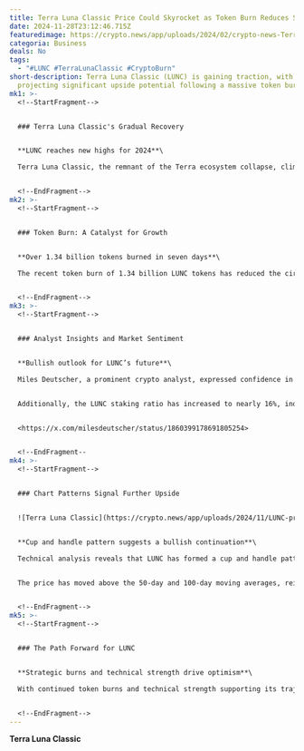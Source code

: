 ```yaml
---
title: Terra Luna Classic Price Could Skyrocket as Token Burn Reduces Supply
date: 2024-11-28T23:12:46.715Z
featuredimage: https://crypto.news/app/uploads/2024/02/crypto-news-Terra-Classic-price-prediction01.webp
categoria: Business
deals: No
tags:
  - "#LUNC #TerraLunaClassic #CryptoBurn"
short-description: Terra Luna Classic (LUNC) is gaining traction, with analysts
  projecting significant upside potential following a massive token burn.
mk1: >-
  <!--StartFragment-->


  ### Terra Luna Classic's Gradual Recovery


  **LUNC reaches new highs for 2024**\

  Terra Luna Classic, the remnant of the Terra ecosystem collapse, climbed to $0.000129 this week, marking its highest level since March. This steady recovery has fueled optimism among analysts who predict further growth, especially as the broader crypto market experiences a bullish trend.


  <!--EndFragment-->
mk2: >-
  <!--StartFragment-->


  ### Token Burn: A Catalyst for Growth


  **Over 1.34 billion tokens burned in seven days**\

  The recent token burn of 1.34 billion LUNC tokens has reduced the circulating supply, potentially boosting its value. To date, over 390 billion tokens have been burned, with a significant burn of 251 billion earlier this month tied to Terraform Labs' bankruptcy. The reduced supply supports price growth by creating scarcity.


  <!--EndFragment-->
mk3: >-
  <!--StartFragment-->


  ### Analyst Insights and Market Sentiment


  **Bullish outlook for LUNC’s future**\

  Miles Deutscher, a prominent crypto analyst, expressed confidence in LUNC’s growth potential. He highlighted the token’s continued listing on Binance, appealing charts, and meme-like appeal as reasons for its strong performance.


  Additionally, the LUNC staking ratio has increased to nearly 16%, indicating growing investor confidence and long-term holding strategies.


  <https://x.com/milesdeutscher/status/1860399178691805254>


  <!--EndFragment--
mk4: >-
  <!--StartFragment-->


  ### Chart Patterns Signal Further Upside


  ![Terra Luna Classic](https://crypto.news/app/uploads/2024/11/LUNC-price-1.png.webp "Terra Luna Classic")


  **Cup and handle pattern suggests a bullish continuation**\

  Technical analysis reveals that LUNC has formed a cup and handle pattern, typically signaling bullish momentum. With the current price at $0.000129, the depth of the cup suggests a potential rise to $0.0002055, a 75% gain from current levels.


  The price has moved above the 50-day and 100-day moving averages, reinforcing the bullish trend. However, a drop below $0.000095 (100-day MA) could invalidate this outlook.


  <!--EndFragment-->
mk5: >-
  <!--StartFragment-->


  ### The Path Forward for LUNC


  **Strategic burns and technical strength drive optimism**\

  With continued token burns and technical strength supporting its trajectory, LUNC remains a strong contender for further price gains. The token’s resurgence reflects a mix of investor confidence and strategic supply reduction, positioning Terra Luna Classic as one to watch in the evolving crypto market.


  <!--EndFragment-->
---
```

<!--StartFragment-->

**Terra Luna Classic**

<!--EndFragment-->